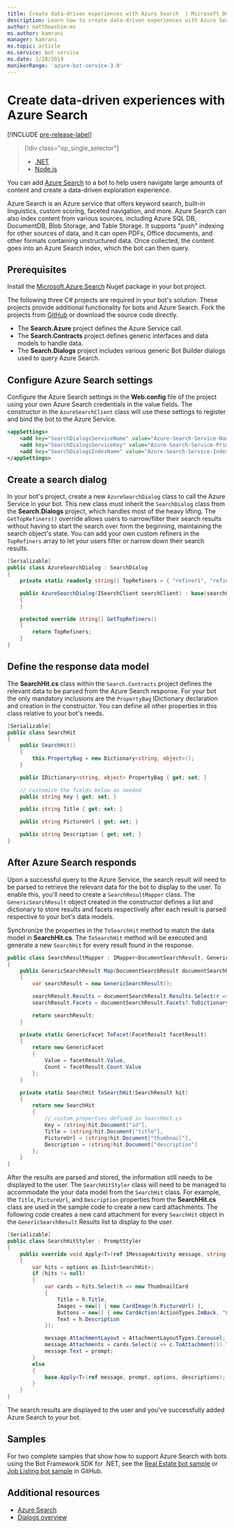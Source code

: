 ```yaml
---
title: Create data-driven experiences with Azure Search  | Microsoft Docs
description: Learn how to create data-driven experiences with Azure Search and help users navigate large amounts of content in a bot with the Bot Framework SDK for .NET and Azure Search.
author: matthewshim-ms
ms.author: kamrani
manager: kamrani
ms.topic: article
ms.service: bot-service
ms.date: 1/28/2019
monikerRange: 'azure-bot-service-3.0'
---
```


# Create data-driven experiences with Azure Search 

[!INCLUDE [pre-release-label](../includes/pre-release-label-v3.md)]

> [!div class="op_single_selector"]
> - [.NET](../dotnet/bot-builder-dotnet-search-azure.md)
> - [Node.js](../nodejs/bot-builder-nodejs-search-azure.md)

You can add [Azure Search](https://azure.microsoft.com/services/search/) to a bot to help users navigate large amounts of content and create a data-driven exploration experience.

Azure Search is an Azure service that offers keyword search, built-in linguistics, custom scoring, faceted navigation, and more. Azure Search can also index content from various sources, including Azure SQL DB, DocumentDB, Blob Storage, and Table Storage. It supports "push" indexing for other sources of data, and it can open PDFs, Office documents, and other formats containing unstructured data. Once collected, the content goes into an Azure Search index, which the bot can then query.

## Prerequisites

Install the [Microsoft.Azure.Search](https://www.nuget.org/packages/Microsoft.Azure.Search/4.0.0-preview) Nuget package in your bot project.

The following three C# projects are required in your bot's solution. These projects provide additional functionality for bots and Azure Search. Fork the projects from [GitHub](https://aka.ms/v3-cs-search-demo) or download the source code directly.

- The **Search.Azure** project defines the Azure Service call.
- The **Search.Contracts** project defines generic interfaces and data models to handle data.
- The **Search.Dialogs** project includes various generic Bot Builder dialogs used to query Azure Search.

## Configure Azure Search settings

Configure the Azure Search settings in the **Web.config** file of the project using your own Azure Search credentials in the value fields. 
The constructor in the `AzureSearchClient` class will use these settings to register and bind the bot to the Azure Service.

```xml
<appSettings>
    <add key="SearchDialogsServiceName" value="Azure-Search-Service-Name" /> <!-- replace value field with Azure Service Name --> 
    <add key="SearchDialogsServiceKey" value="Azure-Search-Service-Primary-Key" /> <!-- replace value field with Azure Service Key --> 
    <add key="SearchDialogsIndexName" value="Azure-Search-Service-Index" /> <!-- replace value field with your Azure Search Index --> 
</appSettings>
```

## Create a search dialog

In your bot's project, create a new `AzureSearchDialog` class to call the Azure Service in your bot. This new class must inherit the `SearchDialog` class from the 
**Search.Dialogs** project, which handles most of the heavy lifting. The `GetTopRefiners()` override allows users to narrow/filter their search results without having to start the search over form the beginning, maintaining the search object's state. You can add your own custom refiners in the `TopRefiners` array to let your users filter or narrow down their search results. 

```cs
[Serializable]
public class AzureSearchDialog : SearchDialog
{
    private static readonly string[] TopRefiners = { "refiner1", "refiner2", "refiner3" }; // define your own custom refiners 

    public AzureSearchDialog(ISearchClient searchClient) : base(searchClient, multipleSelection: true)
    {
    }

    protected override string[] GetTopRefiners()
    {
        return TopRefiners;
    }
}
```

## Define the response data model

The **SearchHit.cs** class within the `Search.Contracts` project defines the relevant data to be parsed from the Azure Search response. 
For your bot the only mandatory inclusions are the `PropertyBag` IDictionary declaration and creation in the constructor. You can
define all other properties in this class relative to your bot's needs. 

```cs
[Serializable]
public class SearchHit
{
    public SearchHit()
    {
        this.PropertyBag = new Dictionary<string, object>();
    }

    public IDictionary<string, object> PropertyBag { get; set; }

    // customize the fields below as needed 
    public string Key { get; set; }

    public string Title { get; set; }

    public string PictureUrl { get; set; }

    public string Description { get; set; }
}
```

## After Azure Search responds 

Upon a successful query to the Azure Service, the search result will need to be parsed to retrieve the relevant data for the bot to display to 
the user. To enable this, you'll need to create a `SearchResultMapper` class. The `GenericSearchResult` object created in the constructor 
defines a list and dictionary to store results and facets respectively after each result is parsed respective to your bot's data models. 

Synchronize the properties in the `ToSearchHit` method to match the data model in **SearchHit.cs**. The `ToSearchHit` method will be executed 
and generate a new `SearchHit` for every result found in the response.  

```cs
public class SearchResultMapper : IMapper<DocumentSearchResult, GenericSearchResult>
{
    public GenericSearchResult Map(DocumentSearchResult documentSearchResult)
    {
        var searchResult = new GenericSearchResult();

        searchResult.Results = documentSearchResult.Results.Select(r => ToSearchHit(r)).ToList();
        searchResult.Facets = documentSearchResult.Facets?.ToDictionary(kv => kv.Key, kv => kv.Value.Select(f => ToFacet(f)));

        return searchResult;
    }

    private static GenericFacet ToFacet(FacetResult facetResult)
    {
        return new GenericFacet
        {
            Value = facetResult.Value,
            Count = facetResult.Count.Value
        };
    }

    private static SearchHit ToSearchHit(SearchResult hit)
    {
        return new SearchHit
        {
            // custom properties defined in SearchHit.cs 
            Key = (string)hit.Document["id"],
            Title = (string)hit.Document["title"],
            PictureUrl = (string)hit.Document["thumbnail"],
            Description = (string)hit.Document["description"]
        };
    }
}
```
After the results are parsed and stored, the information still needs to be displayed to the user. 
The `SearchHitStyler` class will need to be managed to accommodate the your data model from the `SearchHit` class. For example, the `Title`, `PictureUrl`, and `Description` properties from the **SearchHit.cs** class are used in the sample code to create a new card attachments. The following code creates a new card attachment for every `SearchHit` object in the  `GenericSearchResult` Results list to display to the user.   

```cs
[Serializable]
public class SearchHitStyler : PromptStyler
{
    public override void Apply<T>(ref IMessageActivity message, string prompt, IReadOnlyList<T> options, IReadOnlyList<string> descriptions = null)
    {
        var hits = options as IList<SearchHit>;
        if (hits != null)
        {
            var cards = hits.Select(h => new ThumbnailCard
            {
                Title = h.Title,
                Images = new[] { new CardImage(h.PictureUrl) },
                Buttons = new[] { new CardAction(ActionTypes.ImBack, "Pick this one", value: h.Key) },
                Text = h.Description
            });

            message.AttachmentLayout = AttachmentLayoutTypes.Carousel;
            message.Attachments = cards.Select(c => c.ToAttachment()).ToList();
            message.Text = prompt;
        }
        else
        {
            base.Apply<T>(ref message, prompt, options, descriptions);
        }
    }
}
```
The search results are displayed to the user and you've successfully added Azure Search to your bot.

## Samples

For two complete samples that show how to support Azure Search with bots using the Bot Framework SDK for .NET, see the 
[Real Estate bot sample](https://github.com/Microsoft/BotBuilder-Samples/tree/v3-sdk-samples/CSharp/demo-Search/RealEstateBot) or [Job Listing bot sample](https://github.com/Microsoft/BotBuilder-Samples/tree/v3-sdk-samples/CSharp/demo-Search/JobListingBot) in GitHub. 

## Additional resources

- [Azure Search][search]
- [Dialogs overview](bot-builder-dotnet-dialogs.md)

[search]: /azure/search/search-what-is-azure-search
